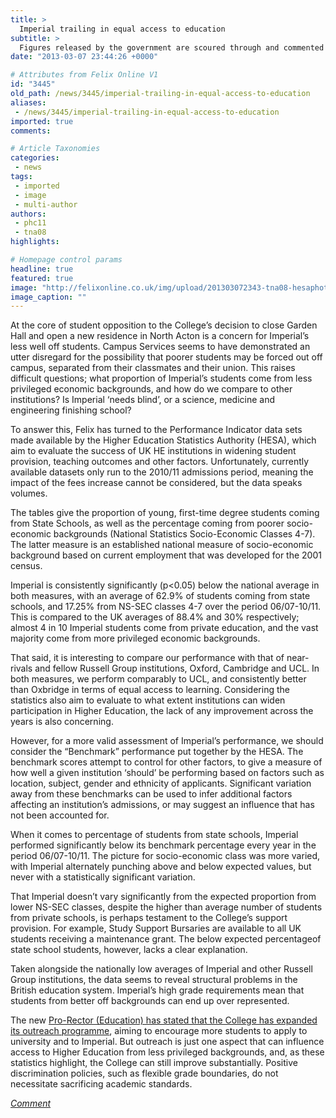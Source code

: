 ```yaml
---
title: >
  Imperial trailing in equal access to education
subtitle: >
  Figures released by the government are scoured through and commented upon by Padraic Calpin, Politics Editor
date: "2013-03-07 23:44:26 +0000"

# Attributes from Felix Online V1
id: "3445"
old_path: /news/3445/imperial-trailing-in-equal-access-to-education
aliases:
 - /news/3445/imperial-trailing-in-equal-access-to-education
imported: true
comments:

# Article Taxonomies
categories:
 - news
tags:
 - imported
 - image
 - multi-author
authors:
 - phc11
 - tna08
highlights:

# Homepage control params
headline: true
featured: true
image: "http://felixonline.co.uk/img/upload/201303072343-tna08-hesaphoto.jpg"
image_caption: ""
---
```


At the core of student opposition to the College’s decision to close Garden Hall and open a new residence in North Acton is a concern for Imperial’s less well off students. Campus Services seems to have demonstrated an utter disregard for the possibility that poorer students may be forced out off campus, separated from their classmates and their union. This raises difficult questions; what proportion of Imperial’s students come from less privileged economic backgrounds, and how do we compare to other institutions? Is Imperial ‘needs blind’, or a science, medicine and engineering finishing school?

To answer this, Felix has turned to the Performance Indicator data sets made available by the Higher Education Statistics Authority (HESA), which aim to evaluate the success of UK HE institutions in widening student provision, teaching outcomes and other factors. Unfortunately, currently available datasets only run to the 2010/11 admissions period, meaning the impact of the fees increase cannot be considered, but the data speaks volumes.

The tables give the proportion of young, first-time degree students coming from State Schools, as well as the percentage coming from poorer socio-economic backgrounds (National Statistics Socio-Economic Classes 4-7). The latter measure is an established national measure of socio-economic background based on current employment that was developed for the 2001 census.

Imperial is consistently significantly (p<0.05) below the national average in both measures, with an average of 62.9% of students coming from state schools, and 17.25% from NS-SEC classes 4-7 over the period 06/07-10/11. This is compared to the UK averages of 88.4% and 30% respectively; almost 4 in 10 Imperial students come from private education, and the vast majority come from more privileged economic backgrounds.

That said, it is interesting to compare our performance with that of near-rivals and fellow Russell Group institutions, Oxford, Cambridge and UCL. In both measures, we perform comparably to UCL, and consistently better than Oxbridge in terms of equal access to learning. Considering the statistics also aim to evaluate to what extent institutions can widen participation in Higher Education, the lack of any improvement across the years is also concerning.

However, for a more valid assessment of Imperial’s performance, we should consider the “Benchmark” performance put together by the HESA. The benchmark scores attempt to control for other factors, to give a measure of how well a given institution ‘should’ be performing based on factors such as location, subject, gender and ethnicity of applicants. Significant variation away from these benchmarks can be used to infer additional factors affecting an institution’s admissions, or may suggest an influence that has not been accounted for.

When it comes to percentage of students from state schools, Imperial performed significantly below its benchmark percentage every year in the period 06/07-10/11. The picture for socio-economic class was more varied, with Imperial alternately punching above and below expected values, but never with a statistically significant variation.

That Imperial doesn’t vary significantly from the expected proportion from lower NS-SEC classes, despite the higher than average number of students from private schools, is perhaps testament to the College’s support provision. For example, Study Support Bursaries are available to all UK students receiving a maintenance grant. The below expected percentageof state school students, however, lacks a clear explanation.

Taken alongside the nationally low averages of Imperial and other Russell Group institutions, the data seems to reveal structural problems in the British education system. Imperial’s high grade requirements mean that students from better off backgrounds can end up over represented.

The new [Pro-Rector (Education) has stated that the College has expanded its outreach programme](http://felixonline.co.uk/news/3126/a-long-term-strategist/), aiming to encourage more students to apply to university and to Imperial. But outreach is just one aspect that can influence access to Higher Education from less privileged backgrounds, and, as these statistics highlight, the College can still improve substantially. Positive discrimination policies, such as flexible grade boundaries, do not necessitate sacrificing academic standards.

[_Comment_](http://felixonline.co.uk/comment/3444/the-virtuous-meritocracy/)
